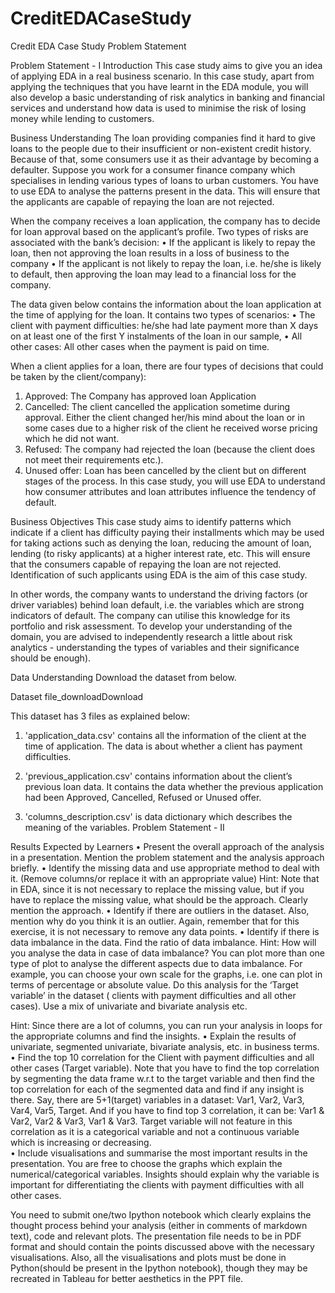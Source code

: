 # CreditEDACaseStudy
Credit EDA Case Study Problem Statement

Problem Statement - I
Introduction
This case study aims to give you an idea of applying EDA in a real business scenario. In this case study, apart from applying the techniques that you have learnt in the EDA module, you will also develop a basic understanding of risk analytics in banking and financial services and understand how data is used to minimise the risk of losing money while lending to customers.
 
Business Understanding
The loan providing companies find it hard to give loans to the people due to their insufficient or non-existent credit history. Because of that, some consumers use it as their advantage by becoming a defaulter. Suppose you work for a consumer finance company which specialises in lending various types of loans to urban customers. You have to use EDA to analyse the patterns present in the data. This will ensure that the applicants are capable of repaying the loan are not rejected.
 
When the company receives a loan application, the company has to decide for loan approval based on the applicant’s profile. Two types of risks are associated with the bank’s decision:
•	If the applicant is likely to repay the loan, then not approving the loan results in a loss of business to the company
•	If the applicant is not likely to repay the loan, i.e. he/she is likely to default, then approving the loan may lead to a financial loss for the company.
 
The data given below contains the information about the loan application at the time of applying for the loan. It contains two types of scenarios:
•	The client with payment difficulties: he/she had late payment more than X days on at least one of the first Y instalments of the loan in our sample,
•	All other cases: All other cases when the payment is paid on time.
 
 
When a client applies for a loan, there are four types of decisions that could be taken by the client/company):
1.	Approved: The Company has approved loan Application
2.	Cancelled: The client cancelled the application sometime during approval. Either the client changed her/his mind about the loan or in some cases due to a higher risk of the client he received worse pricing which he did not want.
3.	Refused: The company had rejected the loan (because the client does not meet their requirements etc.).
4.	Unused offer:  Loan has been cancelled by the client but on different stages of the process.
In this case study, you will use EDA to understand how consumer attributes and loan attributes influence the tendency of default.
 
 
Business Objectives
This case study aims to identify patterns which indicate if a client has difficulty paying their installments which may be used for taking actions such as denying the loan, reducing the amount of loan, lending (to risky applicants) at a higher interest rate, etc. This will ensure that the consumers capable of repaying the loan are not rejected. Identification of such applicants using EDA is the aim of this case study.
 
In other words, the company wants to understand the driving factors (or driver variables) behind loan default, i.e. the variables which are strong indicators of default.  The company can utilise this knowledge for its portfolio and risk assessment.
To develop your understanding of the domain, you are advised to independently research a little about risk analytics - understanding the types of variables and their significance should be enough).
 
Data Understanding
Download the dataset from below.

Dataset
file_downloadDownload

This dataset has 3 files as explained below: 
 
1. 'application_data.csv'  contains all the information of the client at the time of application. 
The data is about whether a client has payment difficulties.
 
2. 'previous_application.csv' contains information about the client’s previous loan data. It contains the data whether the previous application had been Approved, Cancelled, Refused or Unused offer.
 
3. 'columns_description.csv' is data dictionary which describes the meaning of the variables.
Problem Statement - II
 
Results Expected by Learners
•	Present the overall approach of the analysis in a presentation. Mention the problem statement and the analysis approach briefly.
•	Identify the missing data and use appropriate method to deal with it. (Remove columns/or replace it with an appropriate value)
Hint: Note that in EDA, since it is not necessary to replace the missing value, but if you have to replace the missing value, what should be the approach. Clearly mention the approach.
•	Identify if there are outliers in the dataset. Also, mention why do you think it is an outlier. Again, remember that for this exercise, it is not necessary to remove any data points.
•	Identify if there is data imbalance in the data. Find the ratio of data imbalance.
Hint: How will you analyse the data in case of data imbalance? You can plot more than one type of plot to analyse the different aspects due to data imbalance. For example, you can choose your own scale for the graphs, i.e. one can plot in terms of percentage or absolute value. Do this analysis for the ‘Target variable’ in the dataset ( clients with payment difficulties and all other cases). Use a mix of univariate and bivariate analysis etc.
 
Hint: Since there are a lot of columns, you can run your analysis in loops for the appropriate columns and find the insights.
•	Explain the results of univariate, segmented univariate, bivariate analysis, etc. in business terms.
•	Find the top 10 correlation for the Client with payment difficulties and all other cases (Target variable). Note that you have to find the top correlation by segmenting the data frame w.r.t to the target variable and then find the top correlation for each of the segmented data and find if any insight is there.  Say, there are 5+1(target) variables in a dataset: Var1, Var2, Var3, Var4, Var5, Target. And if you have to find top 3 correlation, it can be: Var1 & Var2, Var2 & Var3, Var1 & Var3. Target variable will not feature in this correlation as it is a categorical variable and not a continuous variable which is increasing or decreasing.  
•	Include visualisations and summarise the most important results in the presentation. You are free to choose the graphs which explain the numerical/categorical variables. Insights should explain why the variable is important for differentiating the clients with payment difficulties with all other cases. 
 
You need to submit one/two Ipython notebook which clearly explains the thought process behind your analysis (either in comments of markdown text), code and relevant plots. The presentation file needs to be in PDF format and should contain the points discussed above with the necessary visualisations. Also, all the visualisations and plots must be done in Python(should be present in the Ipython notebook), though they may be recreated in Tableau for better aesthetics in the PPT file.

